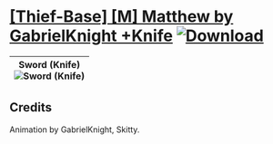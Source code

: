 # [\[Thief-Base\] \[M\] Matthew by GabrielKnight +Knife](https://git.io/Jn3t1) [![Download](https://img.shields.io/badge/Download--red?style=social&logo=github)](https://git.io/Jn3cy)

| <b>Sword (Knife)</b><br/><img alt="Sword (Knife)" src="https://git.io/JnO7P"/> |
| :---: |

## Credits

Animation by GabrielKnight, Skitty.

